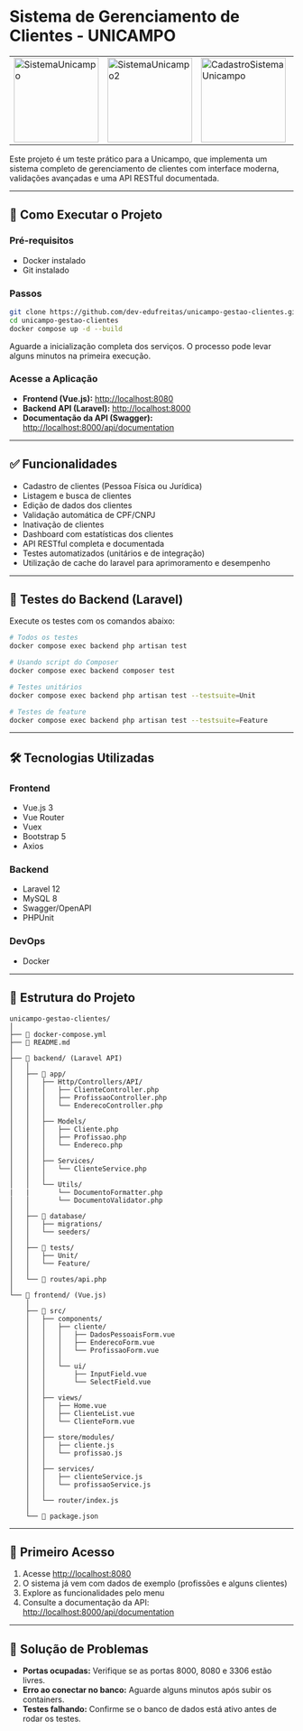 # Sistema de Gerenciamento de Clientes - UNICAMPO

<table align="center">
  <tr>
    <td>
      <img src="https://github.com/user-attachments/assets/d3c7aada-abb2-4308-8636-e65c71ce106b" 
           alt="SistemaUnicampo" 
           height="150" />
    </td>
    <td>
      <img src="https://github.com/user-attachments/assets/294630a4-fe65-4cb6-a7dc-13e341842f47" 
           alt="SistemaUnicampo2" 
           height="150" />
    </td>
    <td>
      <img src="https://github.com/user-attachments/assets/f5d1076e-1340-4691-aeb2-48578b14cfea" 
           alt="CadastroSistemaUnicampo" 
           height="150" />
    </td>
    <td>
      <img src="https://github.com/user-attachments/assets/62989495-2eb4-49c0-9002-e297db0b8b5d" 
           alt="DocumentacaoSwagger" 
           height="150" />
    </td>
  </tr>
</table>

Este projeto é um teste prático para a Unicampo, que implementa um sistema completo de gerenciamento de clientes com interface moderna, validações avançadas e uma API RESTful documentada.

---

## 🚀 Como Executar o Projeto

### Pré-requisitos
- Docker instalado
- Git instalado

### Passos

```bash
git clone https://github.com/dev-edufreitas/unicampo-gestao-clientes.git
cd unicampo-gestao-clientes
docker compose up -d --build
```

Aguarde a inicialização completa dos serviços. O processo pode levar alguns minutos na primeira execução.

### Acesse a Aplicação

- **Frontend (Vue.js):** [http://localhost:8080](http://localhost:8080)
- **Backend API (Laravel):** [http://localhost:8000](http://localhost:8000)
- **Documentação da API (Swagger):** [http://localhost:8000/api/documentation](http://localhost:8000/api/documentation)

---

## ✅ Funcionalidades

- Cadastro de clientes (Pessoa Física ou Jurídica)
- Listagem e busca de clientes
- Edição de dados dos clientes
- Validação automática de CPF/CNPJ
- Inativação de clientes
- Dashboard com estatísticas dos clientes
- API RESTful completa e documentada
- Testes automatizados (unitários e de integração)
- Utilização de cache do laravel para aprimoramento e desempenho

---

## 🧪 Testes do Backend (Laravel)

Execute os testes com os comandos abaixo:

```bash
# Todos os testes
docker compose exec backend php artisan test

# Usando script do Composer
docker compose exec backend composer test

# Testes unitários
docker compose exec backend php artisan test --testsuite=Unit

# Testes de feature
docker compose exec backend php artisan test --testsuite=Feature
```

---

## 🛠 Tecnologias Utilizadas

### Frontend
- Vue.js 3
- Vue Router
- Vuex
- Bootstrap 5
- Axios

### Backend
- Laravel 12
- MySQL 8
- Swagger/OpenAPI
- PHPUnit

### DevOps
- Docker

---

## 📁 Estrutura do Projeto

```
unicampo-gestao-clientes/
│
├── 🐳 docker-compose.yml          
├── 📄 README.md
│
├── 🔧 backend/ (Laravel API)
│   │
│   ├── 📂 app/
│   │   ├── Http/Controllers/API/
│   │   │   ├── ClienteController.php     
│   │   │   ├── ProfissaoController.php   
│   │   │   └── EnderecoController.php    
│   │   │
│   │   ├── Models/
│   │   │   ├── Cliente.php               
│   │   │   ├── Profissao.php
│   │   │   └── Endereco.php
│   │   │
│   │   ├── Services/
│   │   │   └── ClienteService.php        
│   │   │
│   │   └── Utils/
|   |       └── DocumentoFormatter.php
│   │       └── DocumentoValidator.php    
│   │
│   ├── 📂 database/
│   │   ├── migrations/                   
│   │   └── seeders/                      
│   │
│   ├── 📂 tests/
│   │   ├── Unit/                         
│   │   └── Feature/                     
│   │
│   └── 🔧 routes/api.php                
│
└── 🎨 frontend/ (Vue.js)
    │
    ├── 📂 src/
    │   ├── components/
    │   │   ├── cliente/                  
    │   │   │   ├── DadosPessoaisForm.vue
    │   │   │   ├── EnderecoForm.vue
    │   │   │   └── ProfissaoForm.vue
    │   │   │
    │   │   └── ui/                       
    │   │       ├── InputField.vue
    │   │       └── SelectField.vue
    │   │
    │   ├── views/                        
    │   │   ├── Home.vue
    │   │   ├── ClienteList.vue
    │   │   └── ClienteForm.vue
    │   │
    │   ├── store/modules/               
    │   │   ├── cliente.js
    │   │   └── profissao.js
    │   │
    │   ├── services/                
    │   │   ├── clienteService.js
    │   │   └── profissaoService.js
    │   │
    │   └── router/index.js           
    │
    └── 🔧 package.json
```

---

## 🔰 Primeiro Acesso

1. Acesse [http://localhost:8080](http://localhost:8080)
2. O sistema já vem com dados de exemplo (profissões e alguns clientes)
3. Explore as funcionalidades pelo menu 
4. Consulte a documentação da API: [http://localhost:8000/api/documentation](http://localhost:8000/api/documentation)

---

## 🧩 Solução de Problemas

- **Portas ocupadas:** Verifique se as portas 8000, 8080 e 3306 estão livres.
- **Erro ao conectar no banco:** Aguarde alguns minutos após subir os containers.
- **Testes falhando:** Confirme se o banco de dados está ativo antes de rodar os testes.
